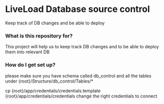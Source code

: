 # LiveLoad Database source control #

Keep track of DB changes and be able to deploy

### What is this repository for? ###

This project will help us to keep track DB changes and to be able to deploy them into relevant DB

### How do I get set up? ###

please make sure you have schema called db_control
and all the tables under {root}/Structure/db_control/Tables/*

cp {root}/app/credentials/credentials.template {root}/app/credentials/credentials
change the right credentials to connect

